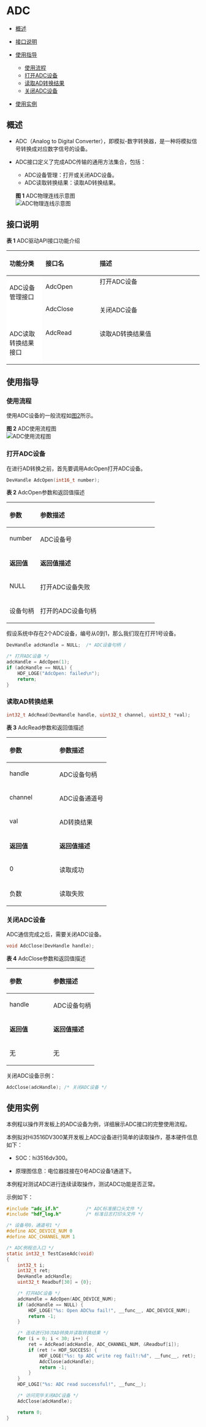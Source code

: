 # ADC<a name="1"></a>

-   [概述](#section1)
-   [接口说明](#section2)
-   [使用指导](#section3)
    -   [使用流程](#section4)
    -   [打开ADC设备](#section5)
    -   [读取AD转换结果](#section6)
    -   [关闭ADC设备](#section7)

-   [使用实例](#section8)

## 概述<a name="section1"></a>

-   ADC（Analog to Digital Converter），即模拟-数字转换器，是一种将模拟信号转换成对应数字信号的设备。

-   ADC接口定义了完成ADC传输的通用方法集合，包括：
    -   ADC设备管理：打开或关闭ADC设备。
    -   ADC读取转换结果：读取AD转换结果。

    **图 1**  ADC物理连线示意图<a name="fig1"></a>  
    ![](figures/ADC物理连线示意图.png "ADC物理连线示意图")

## 接口说明<a name="section2"></a>

**表 1**  ADC驱动API接口功能介绍

<a name="table1"></a>

<table><thead align="left"><tr><th class="cellrowborder" valign="top" width="18.63%"><p>功能分类</p>
</th>
<th class="cellrowborder" valign="top" width="28.03%"><p>接口名</p>
</th>
<th class="cellrowborder" valign="top" width="53.339999999999996%"><p>描述</p>
</th>
</tr>
</thead>
<tbody><tr><td class="cellrowborder" bgcolor="#ffffff" rowspan="2" valign="top" width="18.63%"><p>ADC设备管理接口</p>
</td>
<td class="cellrowborder" valign="top" width="28.03%"><p>AdcOpen</p>
</td>
<td class="cellrowborder" valign="top" width="53.339999999999996%">打开ADC设备</p>
</td>
</tr>
<tr><td class="cellrowborder" valign="top"><p>AdcClose</p>
</td>
<td valign="top"><p>关闭ADC设备</p>
</td>
</tr>
<tr><td class="cellrowborder" bgcolor="#ffffff" valign="top" width="18.63%"><p>ADC读取转换结果接口</p>
</td>
<td class="cellrowborder" valign="top" width="28.03%"><p>AdcRead</p>
</td>
<td class="cellrowborder" valign="top" width="53.339999999999996%"><p>读取AD转换结果值</p>
</td>
</tr>
</table>

## 使用指导<a name="section3"></a>

### 使用流程<a name="section4"></a>

使用ADC设备的一般流程如[图2](#fig2)所示。

 **图 2**  ADC使用流程图<a name="fig2"></a>  
![](figures/ADC使用流程图.png "ADC使用流程图") 

### 打开ADC设备<a name="section5"></a>

在进行AD转换之前，首先要调用AdcOpen打开ADC设备。

```c
DevHandle AdcOpen(int16_t number);
```

**表 2**  AdcOpen参数和返回值描述

<a name="table2"></a>

<table><thead align="left"><tr><th class="cellrowborder" valign="top" width="20.66%"><p>参数</strong></p>
</th>
<th class="cellrowborder" valign="top" width="79.34%"><p><strong>参数描述</strong></p>
</th>
</tr>
</thead>
<tbody><tr><td class="cellrowborder" valign="top" width="20.66%"><p>number</p>
</td>
<td class="cellrowborder" valign="top" width="79.34%"><p>ADC设备号</p>
</td>
</tr>
<tr><td class="cellrowborder" valign="top" width="20.66%"><p><strong>返回值</strong></p>
</td>
<td class="cellrowborder" valign="top" width="79.34%"><p><strong>返回值描述</strong></p>
</td>
</tr>
<tr><td class="cellrowborder" valign="top" width="20.66%"><p>NULL</p>
</td>
<td class="cellrowborder" valign="top" width="79.34%"><p>打开ADC设备失败</p>
</td>
</tr>
<tr><td class="cellrowborder" valign="top" width="20.66%"><p>设备句柄</p>
</td>
<td class="cellrowborder" valign="top" width="79.34%"><p>打开的ADC设备句柄</p>
</td>
</tr>
</tbody>
</table>

假设系统中存在2个ADC设备，编号从0到1，那么我们现在打开1号设备。

```c
DevHandle adcHandle = NULL;  /* ADC设备句柄 /

/* 打开ADC设备 */
adcHandle = AdcOpen(1);
if (adcHandle == NULL) {
    HDF_LOGE("AdcOpen: failed\n");
    return;
}
```

### 读取AD转换结果<a name="section6"></a>

```c
int32_t AdcRead(DevHandle handle, uint32_t channel, uint32_t *val);
```

**表 3**  AdcRead参数和返回值描述

<a name="table3"></a>

<table><thead align="left"><tr><th class="cellrowborder" valign="top" width="50%"><p><strong>参数</strong></p>
</th>
<th class="cellrowborder" valign="top" width="50%"><p><strong>参数描述</strong></p>
</th>
</tr>
</thead>
<tbody><tr><td class="cellrowborder" valign="top" width="50%"><p>handle</p>
</td>
<td class="cellrowborder" valign="top" width="50%"><p>ADC设备句柄</p>
</td>
</tr>
<tr><td class="cellrowborder" valign="top" width="50%"><p>channel</p>
</td>
<td class="cellrowborder"valign="top" width="50%"><p>ADC设备通道号</p>
</td>
</tr>
<tr><td class="cellrowborder" valign="top" width="50%"><p>val</p>
</td>
<td class="cellrowborder" valign="top" width="50%"><p>AD转换结果</p>
</td>
</tr>
<tr><td class="cellrowborder" valign="top" width="50%"><p><strong>返回值</strong></p>
</td>
<td class="cellrowborder" valign="top" width="50%"><p><strong>返回值描述</strong></p>
</td>
</tr>
<tr><td class="cellrowborder" valign="top" width="50%"><p>0</p>
</td>
<td class="cellrowborder" valign="top" width="50%"><p>读取成功</p>
</td>
</tr>
<tr><td class="cellrowborder" valign="top" width="50%"><p>负数</p>
</td>
<td class="cellrowborder" valign="top" width="50%"><p>读取失败</p>
</td>
</tr>
</tbody>
</table>

### 关闭ADC设备<a name="section7"></a>

ADC通信完成之后，需要关闭ADC设备。
```c
void AdcClose(DevHandle handle); 
```
**表 4**  AdcClose参数和返回值描述

<a name="table4"></a>

<table><thead align="left"><tr><th class="cellrowborder" valign="top" width="50%"><p>参数</p>
</th>
<th class="cellrowborder" valign="top" width="50%"><p>参数描述</p>
</th>
</tr>
</thead>
<tbody><tr><td class="cellrowborder" valign="top" width="50%"><p>handle</p>
</td>
<td class="cellrowborder" valign="top" width="50%"><p>ADC设备句柄</p>
</td>
</tr>
<tr><td class="cellrowborder" valign="top" width="50%"><p><strong>返回值</strong></p>
</td>
<td class="cellrowborder" valign="top" width="50%"><p><strong>返回值描述</strong></p>
</td>
</tr>
<tr><td class="cellrowborder" valign="top" width="50%"><p>无</p>
</td>
<td class="cellrowborder" valign="top" width="50%"><p>无</p>
</td>
</tr>
</tbody>
</table>

关闭ADC设备示例：

```c
AdcClose(adcHandle); /* 关闭ADC设备 */
```

## 使用实例<a name="section8"></a>

本例程以操作开发板上的ADC设备为例，详细展示ADC接口的完整使用流程。

本例拟对Hi3516DV300某开发板上ADC设备进行简单的读取操作，基本硬件信息如下：

-   SOC：hi3516dv300。

-   原理图信息：电位器挂接在0号ADC设备1通道下。

本例程对测试ADC进行连续读取操作，测试ADC功能是否正常。

示例如下：

```c
#include "adc_if.h"          /* ADC标准接口头文件 */
#include "hdf_log.h"         /* 标准日志打印头文件 */

/* 设备号0，通道号1 */ 
#define ADC_DEVICE_NUM 0
#define ADC_CHANNEL_NUM 1

/* ADC例程总入口 */ 
static int32_t TestCaseAdc(void)
{
    int32_t i;
    int32_t ret;
    DevHandle adcHandle;
    uint32_t Readbuf[30] = {0};

    /* 打开ADC设备 */ 
    adcHandle = AdcOpen(ADC_DEVICE_NUM);
    if (adcHandle == NULL) {
        HDF_LOGE("%s: Open ADC%u fail!", __func__, ADC_DEVICE_NUM);
        return -1;
    }

    /* 连续进行30次AD转换并读取转换结果 */ 
    for (i = 0; i < 30; i++) {
        ret = AdcRead(adcHandle, ADC_CHANNEL_NUM, &Readbuf[i]);
        if (ret != HDF_SUCCESS) {
            HDF_LOGE("%s: tp ADC write reg fail!:%d", __func__, ret);
            AdcClose(adcHandle);
            return -1;
        }
    }
    HDF_LOGI("%s: ADC read successful!", __func__);

    /* 访问完毕关闭ADC设备 */ 
    AdcClose(adcHandle);

    return 0;
}
```

